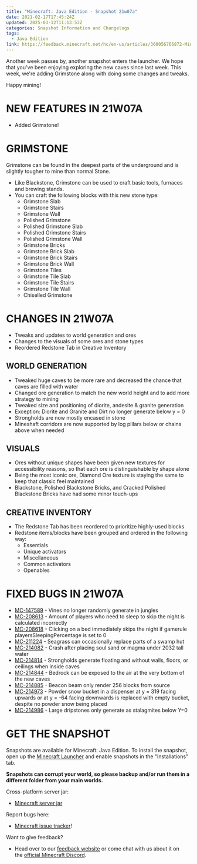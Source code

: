 ```yaml
---
title: "Minecraft: Java Edition - Snapshot 21w07a"
date: 2021-02-17T17:45:24Z
updated: 2025-03-12T11:13:53Z
categories: Snapshot Information and Changelogs
tags:
  - Java Edition
link: https://feedback.minecraft.net/hc/en-us/articles/360056766872-Minecraft-Java-Edition-Snapshot-21w07a
---
```


Another week passes by, another snapshot enters the launcher. We hope that you've been enjoying exploring the new caves since last week. This week, we're adding Grimstone along with doing some changes and tweaks. 

Happy mining!

# NEW FEATURES IN 21W07A

- Added Grimstone!

# GRIMSTONE

Grimstone can be found in the deepest parts of the underground and is slightly tougher to mine than normal Stone.

- Like Blackstone, Grimstone can be used to craft basic tools, furnaces and brewing stands.
- You can craft the following blocks with this new stone type:
  - Grimstone Slab
  - Grimstone Stairs
  - Grimstone Wall
  - Polished Grimstone
  - Polished Grimstone Slab
  - Polished Grimstone Stairs
  - Polished Grimstone Wall
  - Grimstone Bricks
  - Grimstone Brick Slab
  - Grimstone Brick Stairs
  - Grimstone Brick Wall
  - Grimstone Tiles
  - Grimstone Tile Slab
  - Grimstone Tile Stairs
  - Grimstone Tile Wall
  - Chiselled Grimstone

# CHANGES IN 21W07A

- Tweaks and updates to world generation and ores
- Changes to the visuals of some ores and stone types
- Reordered Redstone Tab in Creative Inventory

## WORLD GENERATION

- Tweaked huge caves to be more rare and decreased the chance that caves are filled with water
- Changed ore generation to match the new world height and to add more strategy to mining
- Tweaked size and positioning of diorite, andesite & granite generation
- Exception: Diorite and Granite and Dirt no longer generate below y = 0
- Strongholds are now mostly encased in stone
- Mineshaft corridors are now supported by log pillars below or chains above when needed

## VISUALS

- Ores without unique shapes have been given new textures for accessibility reasons, so that each ore is distinguishable by shape alone
- Being the most iconic ore, Diamond Ore texture is staying the same to keep that classic feel maintained
- Blackstone, Polished Blackstone Bricks, and Cracked Polished Blackstone Bricks have had some minor touch-ups

## CREATIVE INVENTORY

- The Redstone Tab has been reordered to prioritize highly-used blocks
- Redstone items/blocks have been grouped and ordered in the following way:
  - Essentials
  - Unique activators
  - Miscellaneous
  - Common activators
  - Openables

# FIXED BUGS IN 21W07A

- [MC-147589](https://bugs.mojang.com/browse/MC-147589) - Vines no longer randomly generate in jungles
- [MC-208613](https://bugs.mojang.com/browse/MC-208613) - Amount of players who need to sleep to skip the night is calculated incorrectly
- [MC-208618](https://bugs.mojang.com/browse/MC-208618) - Clicking on a bed immediately skips the night if gamerule playersSleepingPercentage is set to 0
- [MC-211224](https://bugs.mojang.com/browse/MC-211224) - Seagrass can occasionally replace parts of a swamp hut
- [MC-214082](https://bugs.mojang.com/browse/MC-214082) - Crash after placing soul sand or magma under 2032 tall water
- [MC-214814](https://bugs.mojang.com/browse/MC-214814) - Strongholds generate floating and without walls, floors, or ceilings when inside caves
- [MC-214844](https://bugs.mojang.com/browse/MC-214844) - Bedrock can be exposed to the air at the very bottom of the new caves
- [MC-214885](https://bugs.mojang.com/browse/MC-214885) - Beacon beam only render 256 blocks from source
- [MC-214973](https://bugs.mojang.com/browse/MC-214973) - Powder snow bucket in a dispenser at y = 319 facing upwards or at y = -64 facing downwards is replaced with empty bucket, despite no powder snow being placed
- [MC-214986](https://bugs.mojang.com/browse/MC-214986) - Large dripstones only generate as stalagmites below Y=0

# GET THE SNAPSHOT

Snapshots are available for Minecraft: Java Edition. To install the snapshot, open up the [Minecraft Launcher](https://www.minecraft.net/download.html) and enable snapshots in the "Installations" tab.

**Snapshots can corrupt your world, so please backup and/or run them in a different folder from your main worlds.**

Cross-platform server jar:

- [Minecraft server jar](https://launcher.mojang.com/v1/objects/99c3a9744719d0d401af63bb684cf1eb5231a75c/server.jar)

Report bugs here:

- [Minecraft issue tracker](https://bugs.mojang.com/browse/MC)!

Want to give feedback?

- Head over to our [feedback website](https://aka.ms/CavesCliffsFeedback?ref=minecraftnet) or come chat with us about it on the [official Minecraft Discord](https://discordapp.com/invite/minecraft).
